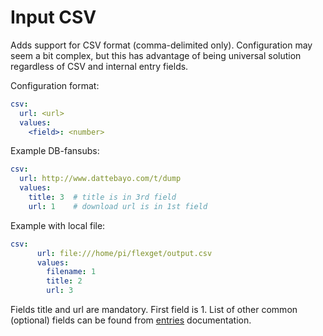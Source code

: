 # Input CSV
Adds support for CSV format (comma-delimited only). Configuration may seem a bit complex,
but this has advantage of being universal solution regardless of CSV
and internal entry fields.

Configuration format:

```yaml
csv:
  url: <url>
  values:
    <field>: <number>
```

Example DB-fansubs:

```yaml
csv:
  url: http://www.dattebayo.com/t/dump
  values:
    title: 3  # title is in 3rd field
    url: 1    # download url is in 1st field
```

Example with local file:

```yaml
csv:
      url: file:///home/pi/flexget/output.csv
      values:
        filename: 1
        title: 2
        url: 3
```

Fields title and url are mandatory. First field is 1.
List of other common (optional) fields can be found from [entries](/Entry) documentation.